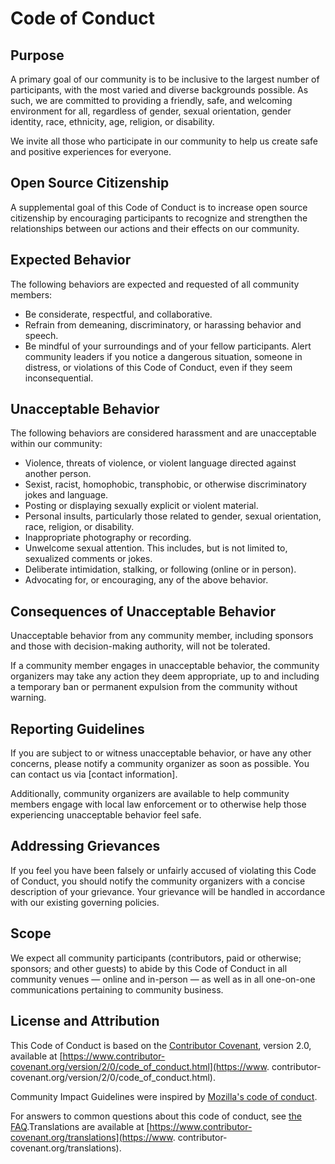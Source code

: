 # Code of Conduct

## Purpose

A primary goal of our community is to be inclusive to the largest number of participants, with the most varied and diverse backgrounds possible. As such, we are committed to providing a friendly, safe, and 
welcoming environment for all, regardless of gender, sexual orientation, gender identity, race, ethnicity, age, religion, or disability.

We invite all those who participate in our community to help us create safe and positive experiences for everyone.

## Open Source Citizenship

A supplemental goal of this Code of Conduct is to increase open source citizenship by encouraging participants to recognize and strengthen the relationships between our actions and their effects on our community.

## Expected Behavior

The following behaviors are expected and requested of all community members:

- Be considerate, respectful, and collaborative.
- Refrain from demeaning, discriminatory, or harassing behavior and speech.
- Be mindful of your surroundings and of your fellow participants. Alert community leaders if you notice a dangerous situation, someone in distress, or violations of this Code of Conduct, even if they seem 
inconsequential.

## Unacceptable Behavior

The following behaviors are considered harassment and are unacceptable within our community:

- Violence, threats of violence, or violent language directed against another person.
- Sexist, racist, homophobic, transphobic, or otherwise discriminatory jokes and language.
- Posting or displaying sexually explicit or violent material.
- Personal insults, particularly those related to gender, sexual orientation, race, religion, or disability.
- Inappropriate photography or recording.
- Unwelcome sexual attention. This includes, but is not limited to, sexualized comments or jokes.
- Deliberate intimidation, stalking, or following (online or in person).
- Advocating for, or encouraging, any of the above behavior.

## Consequences of Unacceptable Behavior

Unacceptable behavior from any community member, including sponsors and those with decision-making authority, will not be tolerated.

If a community member engages in unacceptable behavior, the community organizers may take any action they deem appropriate, up to and including a temporary ban or permanent expulsion from the community without 
warning.

## Reporting Guidelines

If you are subject to or witness unacceptable behavior, or have any other concerns, please notify a community organizer as soon as possible. You can contact us via [contact information].

Additionally, community organizers are available to help community members engage with local law enforcement or to otherwise help those experiencing unacceptable behavior feel safe.

## Addressing Grievances

If you feel you have been falsely or unfairly accused of violating this Code of Conduct, you should notify the community organizers with a concise description of your grievance. Your grievance will be handled in 
accordance with our existing governing policies.

## Scope

We expect all community participants (contributors, paid or otherwise; sponsors; and other guests) to abide by this Code of Conduct in all community venues — online and in-person — as well as in all one-on-one 
communications pertaining to community business.

## License and Attribution

This Code of Conduct is based on the [Contributor Covenant](https://www.contributor-covenant.org), version 2.0, available at [https://www.contributor-covenant.org/version/2/0/code_of_conduct.html](https://www.
contributor-covenant.org/version/2/0/code_of_conduct.html).

Community Impact Guidelines were inspired by [Mozilla's code of conduct](https://github.com/mozilla/diversity).

For answers to common questions about this code of conduct, see [the FAQ](https://www.contributor-covenant.org/faq).Translations are available at [https://www.contributor-covenant.org/translations](https://www.
contributor-covenant.org/translations).